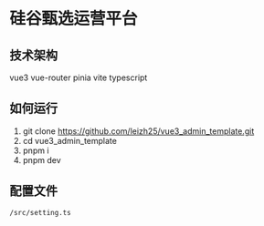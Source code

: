 # 硅谷甄选运营平台

## 技术架构

vue3 vue-router pinia vite typescript

## 如何运行

1. git clone https://github.com/leizh25/vue3_admin_template.git
2. cd vue3_admin_template
3. pnpm i
4. pnpm dev

## 配置文件

    /src/setting.ts
